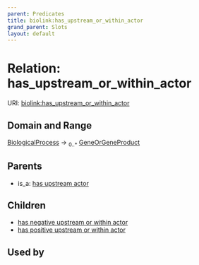 ```yaml
---
parent: Predicates
title: biolink:has_upstream_or_within_actor
grand_parent: Slots
layout: default
---
```


# Relation: has_upstream_or_within_actor




URI: [biolink:has_upstream_or_within_actor](https://w3id.org/biolink/has_upstream_or_within_actor)

## Domain and Range

[BiologicalProcess](BiologicalProcess.md) ->  <sub>0..\*</sub> [GeneOrGeneProduct](GeneOrGeneProduct.md)

## Parents

 *  is_a: [has upstream actor](has_upstream_actor.md)

## Children

 *  [has negative upstream or within actor](has_negative_upstream_or_within_actor.md)
 *  [has positive upstream or within actor](has_positive_upstream_or_within_actor.md)

## Used by

